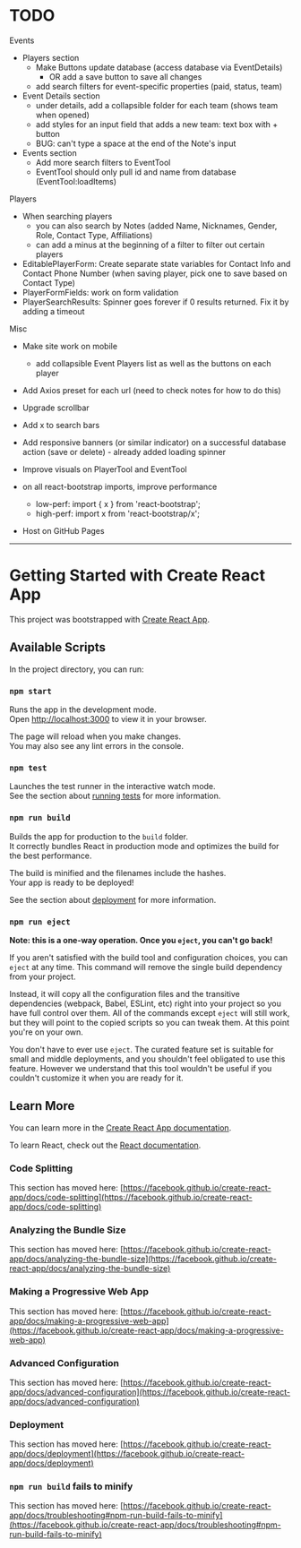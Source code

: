 # TODO

Events
- Players section
    - Make Buttons update database (access database via EventDetails)
        - OR add a save button to save all changes
    - add search filters for event-specific properties (paid, status, team)
- Event Details section
    - under details, add a collapsible folder for each team (shows team when opened)
    - add styles for an input field that adds a new team: text box with + button
    - BUG: can't type a space at the end of the Note's input
- Events section
    - Add more search filters to EventTool
    - EventTool should only pull id and name from database (EventTool:loadItems)

Players
- When searching players
    - you can also search by Notes (added Name, Nicknames, Gender, Role, Contact Type, Affiliations)
    - can add a minus at the beginning of a filter to filter out certain players
- EditablePlayerForm: Create separate state variables for Contact Info and Contact Phone Number (when saving player, pick one to save based on Contact Type)
- PlayerFormFields: work on form validation
- PlayerSearchResults: Spinner goes forever if 0 results returned. Fix it by adding a timeout

Misc
- Make site work on mobile
    - add collapsible Event Players list as well as the buttons on each player
- Add Axios preset for each url (need to check notes for how to do this)
- Upgrade scrollbar
- Add x to search bars
- Add responsive banners (or similar indicator) on a successful database action (save or delete) - already added loading spinner
- Improve visuals on PlayerTool and EventTool
- on all react-bootstrap imports, improve performance
    - low-perf: import { x } from 'react-bootstrap';
    - high-perf: import x from 'react-bootstrap/x';

- Host on GitHub Pages

---

# Getting Started with Create React App

This project was bootstrapped with [Create React App](https://github.com/facebook/create-react-app).

## Available Scripts

In the project directory, you can run:

### `npm start`

Runs the app in the development mode.\
Open [http://localhost:3000](http://localhost:3000) to view it in your browser.

The page will reload when you make changes.\
You may also see any lint errors in the console.

### `npm test`

Launches the test runner in the interactive watch mode.\
See the section about [running tests](https://facebook.github.io/create-react-app/docs/running-tests) for more information.

### `npm run build`

Builds the app for production to the `build` folder.\
It correctly bundles React in production mode and optimizes the build for the best performance.

The build is minified and the filenames include the hashes.\
Your app is ready to be deployed!

See the section about [deployment](https://facebook.github.io/create-react-app/docs/deployment) for more information.

### `npm run eject`

**Note: this is a one-way operation. Once you `eject`, you can't go back!**

If you aren't satisfied with the build tool and configuration choices, you can `eject` at any time. This command will remove the single build dependency from your project.

Instead, it will copy all the configuration files and the transitive dependencies (webpack, Babel, ESLint, etc) right into your project so you have full control over them. All of the commands except `eject` will still work, but they will point to the copied scripts so you can tweak them. At this point you're on your own.

You don't have to ever use `eject`. The curated feature set is suitable for small and middle deployments, and you shouldn't feel obligated to use this feature. However we understand that this tool wouldn't be useful if you couldn't customize it when you are ready for it.

## Learn More

You can learn more in the [Create React App documentation](https://facebook.github.io/create-react-app/docs/getting-started).

To learn React, check out the [React documentation](https://reactjs.org/).

### Code Splitting

This section has moved here: [https://facebook.github.io/create-react-app/docs/code-splitting](https://facebook.github.io/create-react-app/docs/code-splitting)

### Analyzing the Bundle Size

This section has moved here: [https://facebook.github.io/create-react-app/docs/analyzing-the-bundle-size](https://facebook.github.io/create-react-app/docs/analyzing-the-bundle-size)

### Making a Progressive Web App

This section has moved here: [https://facebook.github.io/create-react-app/docs/making-a-progressive-web-app](https://facebook.github.io/create-react-app/docs/making-a-progressive-web-app)

### Advanced Configuration

This section has moved here: [https://facebook.github.io/create-react-app/docs/advanced-configuration](https://facebook.github.io/create-react-app/docs/advanced-configuration)

### Deployment

This section has moved here: [https://facebook.github.io/create-react-app/docs/deployment](https://facebook.github.io/create-react-app/docs/deployment)

### `npm run build` fails to minify

This section has moved here: [https://facebook.github.io/create-react-app/docs/troubleshooting#npm-run-build-fails-to-minify](https://facebook.github.io/create-react-app/docs/troubleshooting#npm-run-build-fails-to-minify)
